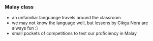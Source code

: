 ### Malay class

- an unfamiliar languange travels around the classroom
- we may not know the language well, but lessons by Cikgu Nora are always fun :)
- small pockets of competitions to test our proficiency in Malay
